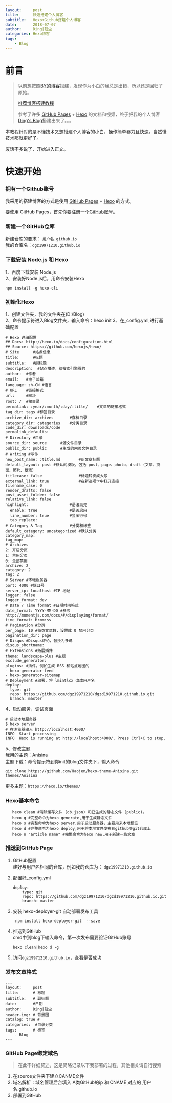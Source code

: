 ```yaml
---
layout:     post
title:      快速搭建个人博客
subtitle:   Hexo+Github搭建个人博客
date:       2018-07-07
author:     Ding|轻尘
categories: Hexo博客
tags:
    - Blog
---
```


# 前言

> 以前想按照[BY的博客](http://qiubaiying.top)搭建，发现作为小白的我总是出错，所以还是回归了原始。  
>
>[推荐博客搭建教程](https://www.cnblogs.com/liuxianan/p/build-blog-website-by-hexo-github.html)
>
>参考了许多 [GitHub Pages](https://pages.github.com/) + [Hexo](https://hexo.io/) 的文档和视频，终于把我的个人博客[Ding's Blog](https://ding.gq)搭建出来了。。。

本教程针对的是不懂技术又想搭建个人博客的小白，操作简单暴力且快速。当然懂技术那就更好了。

废话不多说了，开始进入正文。

<!-- more -->

# 快速开始

### 拥有一个Github账号

我采用的搭建博客的方式是使用 [GitHub Pages](https://pages.github.com/) + [Hexo](https://hexo.io/) 的方式。

要使用 GitHub Pages，首先你要注册一个[GitHub](https://github.com/)账号。

### 新建一个GitHub仓库

新建仓库的要求： `用户名.github.io`   
我的仓库名：`dgz19971210.github.io`

### 下载安装 Node.js 和 Hexo
1、百度下载安装 Node.js  
2、安装好Node.js后，用命令安装Hexo
```shell
npm install -g hexo-cli
```

### 初始化Hexo
1、创建文件夹，我的文件夹在(D:\Blog)  
2、命令提示符进入Blog文件夹，输入命令：hexo init
3、在_config.yml,进行基础配置  
```
# Hexo 详细配置
## Docs: http://hexo.io/docs/configuration.html
## Source: https://github.com/hexojs/hexo/
# Site      #站点信息
title:      #标题
subtitle:   #副标题
description:  #站点描述，给搜索引擎看的
author:  #作者
email:   #电子邮箱
language: zh-CN #语言
# URL    #链接格式
url:     #网址
root: /  #根目录
permalink: :year/:month/:day/:title/    #文章的链接格式
tag_dir: tags #标签目录
archive_dir: archives       #存档目录
category_dir: categories    #分类目录
code_dir: downloads/code
permalink_defaults:
# Directory #目录
source_dir: source      #源文件目录
public_dir: public      #生成的网页文件目录
# Writing #写作
new_post_name: :title.md        #新文章标题
default_layout: post #默认的模板，包括 post、page、photo、draft（文章、页面、照片、草稿）
titlecase: false                #标题转换成大写
external_link: true             #在新选项卡中打开连接
filename_case: 0
render_drafts: false
post_asset_folder: false
relative_link: false
highlight:                  #语法高亮
  enable: true              #是否启用
  line_number: true         #显示行号
  tab_replace:
# Category & Tag            #分类和标签
default_category: uncategorized #默认分类
category_map:
tag_map:
# Archives
2: 开启分页
1: 禁用分页
0: 全部禁用
archive: 2
category: 2
tag: 2
# Server #本地服务器
port: 4000 #端口号
server_ip: localhost #IP 地址
logger: false
logger_format: dev
# Date / Time format #日期时间格式
date_format: YYYY-MM-DD #参考http://momentjs.com/docs/#/displaying/format/
time_format: H:mm:ss
# Pagination #分页
per_page: 10 #每页文章数，设置成 0 禁用分页
pagination_dir: page
# Disqus #Disqus评论，替换为多说
disqus_shortname:
# Extensions #拓展插件
theme: landscape-plus #主题
exclude_generator:
plugins: #插件，例如生成 RSS 和站点地图的
- hexo-generator-feed
- hexo-generator-sitemap
# Deployment #部署，将 lmintlcx 改成用户名
deploy:
  type: git
  repo: https://github.com/dgz19971210/dgzd19971210.github.io.git
  branch: master

```


4、启动服务，调试页面
```
# 启动本地服务器
$ hexo server
# 在浏览器输入 http://localhost:4000/
INFO  Start processing
INFO  Hexo is running at http://localhost:4000/. Press Ctrl+C to stop.  
```

5、修改主题  
我用的主题：Anisina  
主题下载：命令提示符到你init的blog文件夹下，输入命令
```
git clone https://github.com/Haojen/hexo-theme-Anisina.git themes/Anisina
```
[更多主题](https://hexo.io/themes/)：`https://hexo.io/themes/`

### Hexo基本命令
 ```
    hexo clean #清除缓存文件 (db.json) 和已生成的静态文件 (public)。
    hexo g #完整命令为hexo generate,用于生成静态文件
    hexo s #完整命令为hexo server,用于启动服务器，主要用来本地预览
    hexo d #完整命令为hexo deploy,用于将本地文件发布到github等git仓库上
    hexo n "article name" #完整命令为hexo new,用于新建一篇文章
 ```
### 推送到GitHub Page
1. GitHub配置  
    建好与用户名相同的仓库，例如我的仓库为： `dgz19971210.github.io`

2. 配置好_config.yml   
    ```
    deploy:
        type: git
        repo: https://github.com/dgz19971210/dgzd19971210.github.io.git
        branch: master
    ```
3. 安装 hexo-deployer-git 自动部署发布工具
    ```
     npm install hexo-deployer-git  --save
    ```

4. 推送到GitHub  
    cmd中到blog下输入命令，第一次发布需要验证GitHub账号
    ```
    hexo clean|hexo d -g
    ```
5. 访问`dgz19971210.github.io`，查看是否成功



### 发布文章格式
```
---
layout:     post
title:      # 标题
subtitle:   # 副标题
date:       #日期
author:     Ding|轻尘
header-img: # 背景图
catalog: true #
categories:  #目录分类
tags:       # 标签
    - Blog
---
```


### GitHub Page绑定域名
> 在此不详细赘述，这是简略记录以下我部署的过程，其他相关请自行搜索
1. 在source文件夹下建立CANME文件
2. 域名解析：域名管理后台填入 A类GitHub的ip 和 CNAME 对应的 用户名.github.io
3. 部署到GitHub